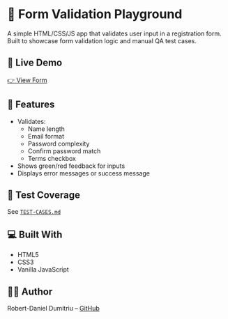 # 🧪 Form Validation Playground

A simple HTML/CSS/JS app that validates user input in a registration form. Built to showcase form validation logic and manual QA test cases.

## 🚀 Live Demo
[👉 View Form](formground.netlify.app)

## 📁 Features
- Validates:
  - Name length
  - Email format
  - Password complexity
  - Confirm password match
  - Terms checkbox
- Shows green/red feedback for inputs
- Displays error messages or success message

## 🧾 Test Coverage
See [`TEST-CASES.md`](./TEST-CASES.md)

## 💻 Built With
- HTML5
- CSS3
- Vanilla JavaScript

## 👨‍💻 Author
Robert-Daniel Dumitriu – [GitHub](https://github.com/yourusername)
